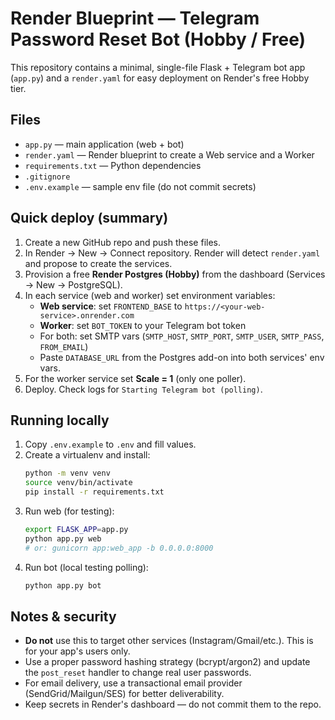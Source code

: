 # Render Blueprint — Telegram Password Reset Bot (Hobby / Free)

This repository contains a minimal, single-file Flask + Telegram bot app (`app.py`) and a `render.yaml` for easy deployment on Render's free Hobby tier.

## Files
- `app.py` — main application (web + bot)
- `render.yaml` — Render blueprint to create a Web service and a Worker
- `requirements.txt` — Python dependencies
- `.gitignore`
- `.env.example` — sample env file (do not commit secrets)

## Quick deploy (summary)
1. Create a new GitHub repo and push these files.
2. In Render → New → Connect repository. Render will detect `render.yaml` and propose to create the services.
3. Provision a free **Render Postgres (Hobby)** from the dashboard (Services → New → PostgreSQL).
4. In each service (web and worker) set environment variables:
   - **Web service**: set `FRONTEND_BASE` to `https://<your-web-service>.onrender.com`
   - **Worker**: set `BOT_TOKEN` to your Telegram bot token
   - For both: set SMTP vars (`SMTP_HOST`, `SMTP_PORT`, `SMTP_USER`, `SMTP_PASS`, `FROM_EMAIL`)
   - Paste `DATABASE_URL` from the Postgres add-on into both services' env vars.
5. For the worker service set **Scale = 1** (only one poller).
6. Deploy. Check logs for `Starting Telegram bot (polling)`.

## Running locally
1. Copy `.env.example` to `.env` and fill values.
2. Create a virtualenv and install:
   ```bash
   python -m venv venv
   source venv/bin/activate
   pip install -r requirements.txt
   ```
3. Run web (for testing):
   ```bash
   export FLASK_APP=app.py
   python app.py web
   # or: gunicorn app:web_app -b 0.0.0.0:8000
   ```
4. Run bot (local testing polling):
   ```bash
   python app.py bot
   ```

## Notes & security
- **Do not** use this to target other services (Instagram/Gmail/etc.). This is for your app's users only.
- Use a proper password hashing strategy (bcrypt/argon2) and update the `post_reset` handler to change real user passwords.
- For email delivery, use a transactional email provider (SendGrid/Mailgun/SES) for better deliverability.
- Keep secrets in Render's dashboard — do not commit them to the repo.
